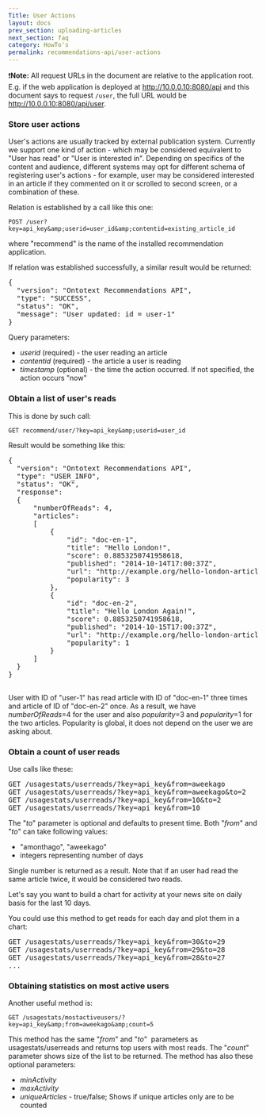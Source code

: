 ```yaml
---
Title: User Actions
layout: docs
prev_section: uploading-articles
next_section: faq
category: HowTo's
permalink: recommendations-api/user-actions
---
```


:exclamation:**Note:** All request URLs in the document are relative to the application root. E.g. if the web application is deployed at http://10.0.0.10:8080/api and this document says to request `/user`, the full URL would be http://10.0.0.10:8080/api/user.

### Store user actions

User's actions are usually tracked by external publication system. Currently we support one kind of action - which may be considered equivalent to "User has read" or "User is interested in". Depending on specifics of the content and audience, different systems may opt for different schema of registering user's actions - for example, user may be considered interested in an article if they commented on it or scrolled to second screen, or a combination of these.

Relation is established by a call like this one:

```
POST /user?key=api_key&amp;userid=user_id&amp;contentid=existing_article_id
```
where "recommend" is the name of the installed recommendation application.

If relation was established successfully, a similar result would be returned:

<pre>
{
  "version": "Ontotext Recommendations API",
  "type": "SUCCESS",
  "status": "OK",
  "message": "User updated: id = user-1"
}
</pre>

Query parameters:
* *userid* (required) - the user reading an article
* *contentid* (required) - the article a user is reading
* *timestamp* (optional) - the time the action occurred. If not specified, the action occurs "now"

### Obtain a list of user's reads

This is done by such call:

```
GET recommend/user/?key=api_key&amp;userid=user_id
```

Result would be something like this:

<pre>
{
  "version": "Ontotext Recommendations API",
  "type": "USER_INFO",
  "status": "OK",
  "response":
  {
      "numberOfReads": 4,
      "articles":
      [
          {
              "id": "doc-en-1",
              "title": "Hello London!",
              "score": 0.8853250741958618,
              "published": "2014-10-14T17:00:37Z",
              "url": "http://example.org/hello-london-article-1",
              "popularity": 3
          },
          {
              "id": "doc-en-2",
              "title": "Hello London Again!",
              "score": 0.8853250741958618,
              "published": "2014-10-15T17:00:37Z",
              "url": "http://example.org/hello-london-article-2",
              "popularity": 1
          }
      ]
  }
}

</pre>

User with ID of "user-1" has read article with ID of "doc-en-1" three times and article of ID of "doc-en-2" once.
As a result, we have *numberOfReads*=4 for the user and also *popularity*=3 and *popularity*=1 for the two articles. Popularity is global, it does not depend on the user we are asking about.

### Obtain a count of user reads

Use calls like these:

<pre>
GET /usagestats/userreads/?key=api_key&amp;from=aweekago
GET /usagestats/userreads/?key=api_key&amp;from=aweekago&amp;to=2
GET /usagestats/userreads/?key=api_key&amp;from=10&amp;to=2
GET /usagestats/userreads/?key=api_key&amp;from=10
</pre>

The "*to*" parameter is optional and defaults to present time.
Both "*from*" and "*to*" can take following values:
* "amonthago", "aweekago"
* integers representing number of days

Single number is returned as a result. Note that if an user had read the same article twice, it would be considered two reads.

Let's say you want to build a chart for activity at your news site on daily basis for the last 10 days.

You could use this method to get reads for each day and plot them in a chart:

<pre>
GET /usagestats/userreads/?key=api_key&amp;from=30&amp;to=29
GET /usagestats/userreads/?key=api_key&amp;from=29&amp;to=28
GET /usagestats/userreads/?key=api_key&amp;from=28&amp;to=27
...
</pre>


### Obtaining statistics on most active users

Another useful method is:

```
GET /usagestats/mostactiveusers/?key=api_key&amp;from=aweekago&amp;count=5
```

This method has the same "*from*" and "*to*" &nbsp;parameters as usagestats/userreads and returns top users with most reads. The "*count*" parameter shows size of the list to be returned.
The method has also these optional parameters:

* *minActivity*
* *maxActivity*
* *uniqueArticles* - true/false; Shows if unique articles only are to be counted
